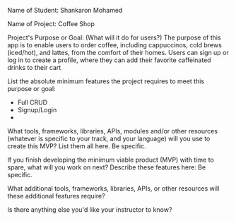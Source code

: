 Name of Student: Shankaron Mohamed

Name of Project: Coffee Shop

Project's Purpose or Goal: (What will it do for users?)
The purpose of this app is to enable users to order coffee, including cappuccinos, cold brews (iced/hot), and lattes, from the comfort of their homes. Users can sign up or log in to create a profile, where they can add their favorite caffeinated drinks to their cart


List the absolute minimum features the project requires to meet this purpose or goal:

* Full CRUD
* Signup/Login
*



What tools, frameworks, libraries, APIs, modules and/or other resources (whatever is specific to your track, and your language) will you use to create this MVP? List them all here. Be specific.



If you finish developing the minimum viable product (MVP) with time to spare, what will you work on next? Describe these features here: Be specific.



What additional tools, frameworks, libraries, APIs, or other resources will these additional features require?



Is there anything else you'd like your instructor to know?
